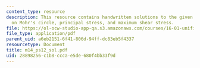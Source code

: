 ```yaml
---
content_type: resource
description: This resource contains handwritten solutions to the given problem set
  on Mohr's circle, principal stress, and maximum shear stress.
file: https://ol-ocw-studio-app-qa.s3.amazonaws.com/courses/16-01-unified-engineering-i-ii-iii-iv-fall-2005-spring-2006/28898256c1b8cccae5de680f4bb33f9d_m14_ps12_sol.pdf
file_type: application/pdf
parent_uid: a6eb2151-6f41-806d-94ff-dc83eb5f4337
resourcetype: Document
title: m14_ps12_sol.pdf
uid: 28898256-c1b8-ccca-e5de-680f4bb33f9d
---
```

